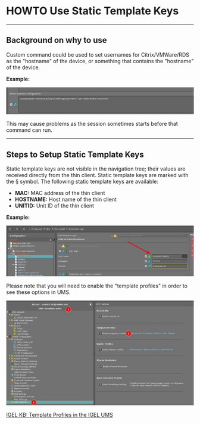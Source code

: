 # HOWTO Use Static Template Keys

-----

## Background on why to use

Custom command could be used to set usernames for Citrix/VMWare/RDS as the "hostname" of the device, or something that contains the "hostname" of the device.

**Example:**

![image01](Images/HOWTO-Use-IGEL-Static-Template-Keys-01.jpeg)

This may cause problems as the session sometimes starts before that command can run.

-----

## Steps to Setup Static Template Keys

Static template keys are not visible in the navigation tree; their values are received directly from the thin client. Static template keys are marked with the § symbol. The following static template keys are available:

- **MAC:** MAC address of the thin client
- **HOSTNAME:** Host name of the thin client
- **UNITID:** Unit ID of the thin client

**Example:**

![image02](Images/HOWTO-Use-IGEL-Static-Template-Keys-02.jpeg)

Please note that you will need to enable the "template profiles" in order to see these options in UMS.

![image03](Images/HOWTO-Use-IGEL-Static-Template-Keys-03.jpeg)

[IGEL KB: Template Profiles in the IGEL UMS](https://kb.igel.com/en/universal-management-suite/12.07.100/template-profiles-in-the-igel-ums)
